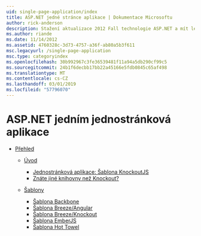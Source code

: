 ```yaml
---
uid: single-page-application/index
title: ASP.NET jedné stránce aplikace | Dokumentace Microsoftu
author: rick-anderson
description: Stažení aktualizace 2012 Fall technologie ASP.NET a mít lepší začátku do konce pro vytváření aplikací s významnou interakce na straně klienta pomocí jazyka JavaScript...
ms.author: riande
ms.date: 11/14/2012
ms.assetid: 4760328c-3d73-4757-a36f-ab80a5b3f611
msc.legacyurl: /single-page-application
msc.type: categoryindex
ms.openlocfilehash: 30b992967c3fe36539481f11a94a5db290cf99c5
ms.sourcegitcommit: 24b1f6decbb17bb22a45166e5fdb0845c65af498
ms.translationtype: MT
ms.contentlocale: cs-CZ
ms.lasthandoff: 03/01/2019
ms.locfileid: "57796070"
---
```

<a name="aspnet-single-page-application"></a>ASP.NET jedním jednostránková aplikace
====================
- [Přehled](overview/index.md)

    - [Úvod](overview/introduction/index.md)

        - [Jednostránková aplikace: Šablona KnockoutJS](overview/introduction/knockoutjs-template.md)
        - [Znáte jiné knihovny než Knockout?](overview/introduction/other-libraries.md)
    - [Šablony](overview/templates/index.md)

        - [Šablona Backbone](overview/templates/backbonejs-template.md)
        - [Šablona Breeze/Angular](overview/templates/breezeangular-template.md)
        - [Šablona Breeze/Knockout](overview/templates/breezeknockout-template.md)
        - [Šablona EmberJS](overview/templates/emberjs-template.md)
        - [Šablona Hot Towel](overview/templates/hottowel-template.md)
